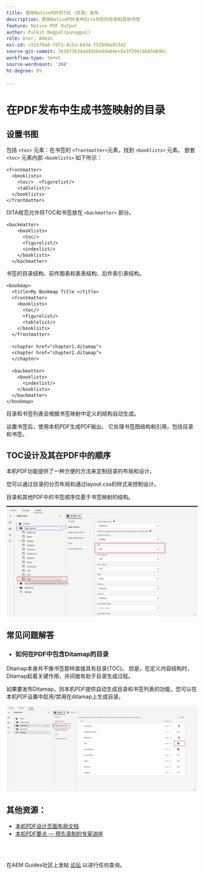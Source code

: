 ```yaml
---
title: 使用NativePDF的TOC（目录）发布
description: 使用NativePDF发布Dita书签的目录和其他书签
feature: Native PDF Output
author: Pulkit Nagpal(punagpal)
role: User, Admin
exl-id: c551f0a8-f973-4c5a-bd34-f52890a91342
source-git-commit: 7638f3634ad45bbadda64ec6e3f706cbb65d696c
workflow-type: tm+mt
source-wordcount: '268'
ht-degree: 0%

---
```


# 在PDF发布中生成书签映射的目录

## 设置书图

包括 `<toc>`  元素：在书签的 `<frontmatter>`元素，找到 `<booklists>` 元素。  嵌套 `<toc>` 元素内部 `<booklists>` 如下所示：

```
<frontmatter>
  <booklists>
    <toc/>  <figurelist/>
    <tablelist/>
  </booklists>
</frontmatter>
```

DITA规范允许将TOC和书签放在 `<backmatter>` 部分。


```
<backmatter>
    <booklists>
      <toc/>
      <figurelist/>
      <indexlist/>
    </booklists>
  </backmatter>
```

书签的目录结构、前件图表和表表结构、后件索引表结构。

```
<bookmap>
  <title>My Bookmap Title </title>
  <frontmatter>
    <booklists>
      <toc/>
      <figurelist/>
      <tablelist/>
    </booklists>
  </frontmatter>

  <chapter href="chapter1.ditamap">
  <chapter href="chapter2.ditamap">
  </chapter>

  <backmatter>
    <booklists>
      <indexlist/>
    </booklists>
  </backmatter>
</bookmap>
```

目录和书签列表会根据书签映射中定义的结构自动生成。

设置书签后，使用本机PDF生成PDF输出。 它处理书签图结构和引用，包括目录和书签。

## TOC设计及其在PDF中的顺序

本机PDF功能提供了一种方便的方法来定制目录的布局和设计。

您可以通过目录的分页布局和通过layout.css的样式来控制设计。

目录和其他PDF中的书签顺序仅基于书签映射的结构。

![toc](../assets/publishing/toc.png)


## 常见问题解答

- ### 如何在PDF中包含Ditamap的目录

Ditamap本身并不像书签那样直接具有目录(TOC)。 但是，在定义内容结构时，Ditamap起着关键作用，并间接有助于目录生成过程。

如果要发布Ditamap，则本机PDF提供自动生成目录和书签列表的功能，您可以在本机PDF设置中启用/禁用在ditamap上生成目录。

![启用禁用目录](../assets/publishing/pageorder.png)

## 其他资源：

- [本机PDF设计页面布局文档](https://experienceleague.adobe.com/en/docs/experience-manager-guides/using/install-guide/on-prem-ig/output-gen-config/config-native-pdf-publish/design-page-layout)
- [本机PDF要点 — 预先录制的专家讲座](https://experienceleague.adobe.com/en/docs/experience-manager-guides/using/knowledge-base/expert-session/native-pdf-publishing-essentials-feb23)

<br>
<br>

在AEM Guides社区上发帖 [论坛](https://experienceleaguecommunities.adobe.com/t5/experience-manager-guides/ct-p/aem-xml-documentation) 以进行任何查询。




